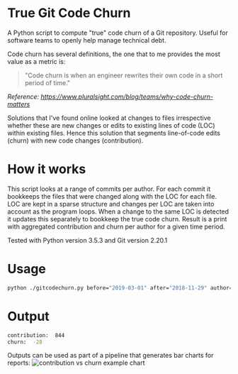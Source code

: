 # True Git Code Churn
A Python script to compute "true" code churn of a Git repository. Useful for software teams to openly help manage technical debt.

Code churn has several definitions, the one that to me provides the most value as a metric is:

> "Code churn is when an engineer rewrites their own code in a short period of time."

*Reference: https://www.pluralsight.com/blog/teams/why-code-churn-matters*

Solutions that I've found online looked at changes to files irrespective whether these are new changes or edits to existing lines of code (LOC) within existing files. Hence this solution that segments line-of-code edits (churn) with new code changes (contribution).

# How it works
This script looks at a range of commits per author. For each commit it bookkeeps the files that were changed along with the LOC for each file. LOC are kept in a sparse structure and changes per LOC are taken into account as the program loops. When a change to the same LOC is detected it updates this separately to bookkeep the true code churn.
Result is a print with aggregated contribution and churn per author for a given time period.

Tested with Python version 3.5.3 and Git version 2.20.1

# Usage
```bash
python ./gitcodechurn.py before="2019-03-01" after="2018-11-29" author="an author" dir="/Users/myname/myrepo" -exdir="excluded-directory"
```
# Output
```bash
contribution:  844
churn:  -28
```
Outputs can be used as part of a pipeline that generates bar charts for reports:
![contribution vs churn example chart](/chart.png)

